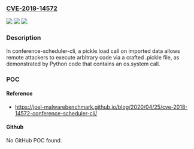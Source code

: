 ### [CVE-2018-14572](https://cve.mitre.org/cgi-bin/cvename.cgi?name=CVE-2018-14572)
![](https://img.shields.io/static/v1?label=Product&message=n%2Fa&color=blue)
![](https://img.shields.io/static/v1?label=Version&message=n%2Fa&color=blue)
![](https://img.shields.io/static/v1?label=Vulnerability&message=n%2Fa&color=brighgreen)

### Description

In conference-scheduler-cli, a pickle.load call on imported data allows remote attackers to execute arbitrary code via a crafted .pickle file, as demonstrated by Python code that contains an os.system call.

### POC

#### Reference
- https://joel-malwarebenchmark.github.io/blog/2020/04/25/cve-2018-14572-conference-scheduler-cli/

#### Github
No GitHub POC found.

